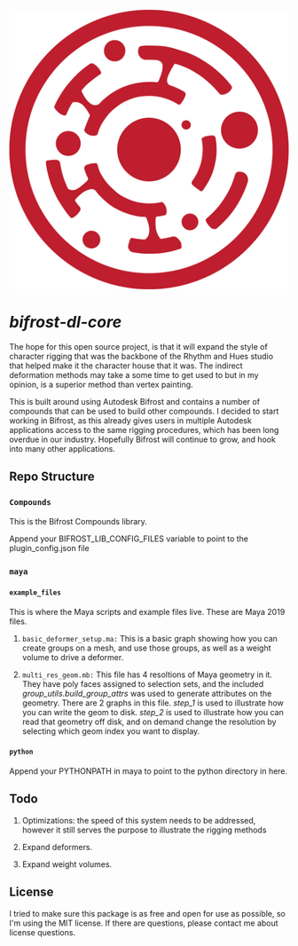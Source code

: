 ![logo](media/dl_core_icon.png)
# *bifrost-dl-core*

The hope for this open source project, is that it will expand the style of character rigging that was the backbone of the Rhythm and Hues studio that helped make it the character house that it was.  The indirect deformation methods may take a some time to get used to but in my opinion, is a superior method than vertex painting.

This is built around using Autodesk Bifrost and contains a number of compounds that can be used to build other compounds.  I decided to start working in Bifrost, as this already gives users in multiple Autodesk applications access to the same rigging procedures, which has been long overdue in our industry.  Hopefully Bifrost will continue to grow, and hook into many other applications.


## Repo Structure

### `Compounds`

This is the Bifrost Compounds library.  

Append your BIFROST_LIB_CONFIG_FILES variable to point to the plugin_config.json file

### `maya`

#### `example_files`

This is where the Maya scripts and example files live.  These are Maya 2019 files.

1. `basic_deformer_setup.ma:` This is a basic graph showing how you can create groups on a mesh, and use those groups, as well as a weight volume to drive a deformer.

2. `multi_res_geom.mb:` This file has 4 resoltions of Maya geometry in it.  They have poly faces assigned to selection sets, and the included *group_utils.build_group_attrs* was used to generate attributes on the geometry.  There are 2 graphs in this file. *step_1* is used to illustrate how you can write the geom to disk. *step_2* is used to illustrate how you can read that geometry off disk, and on demand change the resolution by selecting which geom index you want to display.

#### `python`

Append your PYTHONPATH in maya to point to the python directory in here.

## Todo

1. Optimizations: the speed of this system needs to be addressed, however it still serves the purpose to illustrate the rigging methods
   
2. Expand deformers.
   
3. Expand weight volumes.

## License

I tried to make sure this package is as free and open for use as possible, so I'm using the MIT license.  If there are questions, please contact me about license questions.





